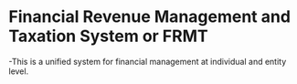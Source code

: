 # Financial Revenue Management and Taxation System or FRMT 

-This is a unified system for financial management at individual and entity level.
